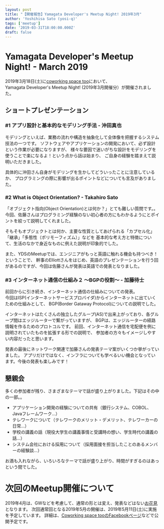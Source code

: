 ```yaml
---
layout: post
title: "【開催報告】Yamagata Developer's Meetup Night! 2019年3月"
author: 'Yoshihisa Sato (yosi-q)'
tags: ['meetup']
date: '2019-03-31T18:00:00.000Z'
draft: false
---
```


# Yamagata Developer's Meetup Night! - March 2019

2019年3月18日(土)に[coworking space too](https://www.coworking-too.com/)において、  
Yamagata Developer's Meetup Night! (2019年3月開催分）が開催されました。

## ショートプレゼンテーション

### #1 アプリ設計と基本的なモデリング手法 - 沖田真也

モデリングといえば、業務の流れや構造を抽象化して全体像を把握するシステム技法の一つです。
ソフトウェアやアプリケーションの開発において、必ず設計という作業が必要になりますが、
様々な要因で迷いがちな設計をモデリングを使うことで楽になるよ！という点から話は始まり、
ご自身の経験を踏まえて説明いただきました。

具体的に沖田さん自身がモデリングを生かしてどういったことに注意しているか、
プログラミングの際に影響が出るポイントなどについても言及がありました。


### #2 What is Object Orientation? - Takahiro Sato

「オブジェクト指向(Object Orientation)とは何か？」とても難しい質問です。。  
今回、佐藤さんはプログラミング経験のない初心者の方にもわかるようにとポイントを絞って説明してくれました。

そもそもオブジェクトとは何か、主要な性質としてあげられる「カプセル化」「継承」「多態性（ポリモーフィズム）」などを
基本的な考え方と特徴について、生活のなかで身近なものに例えた説明が印象的でした。

また、YDSのMeetupでは、エンジニアがもっと英語に触れる機会も持つべき！ということで、
幹事のElliottさんをはじめ、英語のプレゼンテーションを行う回があるのですが、今回は佐藤さんが発表は英語での発表となりました。

### #3 インターネット通信の仕組み２ 〜BGPの役割〜 - 加藤待士

前回からに引き続き、インターネット通信の仕組みについての発表。  
今回はISP(インターネットサービスプロバイダ)からインターネットに出ていくための仕組みとして、
BGP(Border Gataway Protocol)についての説明でした。

インターネットはたくさんの独立したグループ(AS)で出来上がっており、各グループ間はエッジルーターで繋がっていますが、
BGPは、エッジルーターの経路情報を作るためのプロトコルです。
前回、インターネット通信を宅配便を例に説明されていたものを拡張する形での説明で、
参加者の方々もイメージしやすい内容だったと思います。

発表の最後にネットワーク関連で加藤さんの発表テーマ案がいくつか挙がっていました。
アプリだけではなく、インフラについても学べるいい機会となっています。今後の発表も楽しみです！


## 懇親会

多くの参加者が残り、さまざまなテーマで話が盛り上がりました。下記はその中の一部。。

- アプリケーション開発の経験についての共有（銀行システム、COBOL、Javaフレームワーク...）
- テレワークについて（テレワークのメリット・デメリット、テレワーカーの日常...）
- 学校の講義の話（現役大学生の講義事情と受講時の想い、学生時代の講義の話...）
- システム会社における採用について（採用面接を担当したことのあるメンバーの経験談...）

お酒も入れながら、いろいろなテーマで話が盛り上がり、時間がすぎるのはあっという間でした。


# 次回のMeetup開催について

2019年4月は、GWなどを考慮して、通常の形とは変え、発表などはない[お花見](https://www.facebook.com/events/638101526634813/)となります。
次回通常回となる2019年5月の開催は、2019年5月11日(土)に実施を予定しています。
詳細は、[Coworking space tooのFacebookページ](https://www.facebook.com/as.works.2015/)などで公開予定です。
